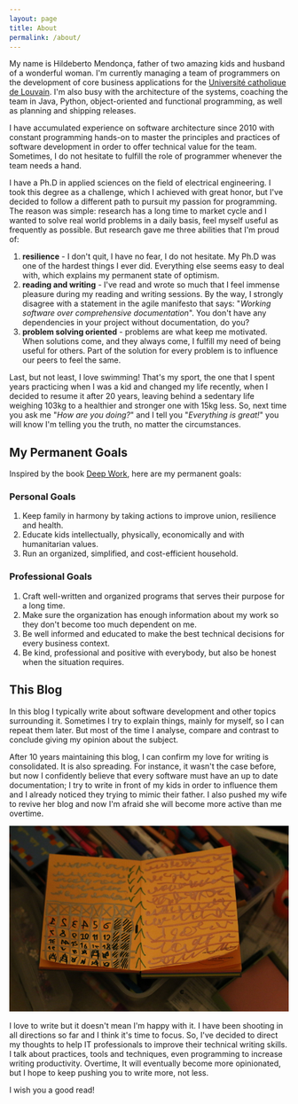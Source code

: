 ```yaml
---
layout: page
title: About
permalink: /about/
---
```


My name is Hildeberto Mendonça, father of two amazing kids and husband of a
wonderful woman. I'm currently managing a team of programmers on the development
of core business applications for the [Université catholique de
Louvain](http://www.uclouvain.be). I'm also busy with the architecture of the
systems, coaching the team in Java, Python, object-oriented and functional
programming, as well as planning and shipping releases.

I have accumulated experience on software architecture since 2010 with constant
programming hands-on to master the principles and practices of software
development in order to offer technical value for the team. Sometimes, I do not
hesitate to fulfill the role of programmer whenever the team needs a hand.

I have a Ph.D in applied sciences on the field of electrical engineering. I took
this degree as a challenge, which I achieved with great honor, but I've decided
to follow a different path to pursuit my passion for programming. The reason
was simple: research has a long time to market cycle and I wanted to solve real
world problems in a daily basis, feel myself useful as frequently as possible.
But research gave me three abilities that I'm proud of:

1. **resilience** - I don't quit, I have no fear, I do not hesitate. My Ph.D was
   one of the hardest things I ever did. Everything else seems easy to deal with,
   which explains my permanent state of optimism.
2. **reading and writing** - I've read and wrote so much that I feel immense
   pleasure during my reading and writing sessions. By the way, I strongly
   disagree with a statement in the agile manifesto that says: "_Working
   software over comprehensive documentation_". You don't have any dependencies
   in your project without documentation, do you?
3. **problem solving oriented** - problems are what keep me motivated. When
   solutions come, and they always come, I fulfill my need of being useful
   for others. Part of the solution for every problem is to influence our peers
   to feel the same.

Last, but not least, I love swimming! That's my sport, the one that I spent
years practicing when I was a kid and changed my life recently, when I decided
to resume it after 20 years, leaving behind a sedentary life weighing 103kg to a
healthier and stronger one with 15kg less. So, next time you ask me "_How
are you doing?_" and I tell you "_Everything is great!_" you will know I'm
telling you the truth, no matter the circumstances.

## My Permanent Goals

Inspired by the book [Deep Work](/books), here are my permanent goals:

### Personal Goals

1. Keep family in harmony by taking actions to improve union, resilience and
   health.
2. Educate kids intellectually, physically, economically and with humanitarian
   values.
3. Run an organized, simplified, and cost-efficient household.

### Professional Goals

1. Craft well-written and organized programs that serves their purpose for a
   long time.
2. Make sure the organization has enough information about my work so they don't
   become too much dependent on me.
3. Be well informed and educated to make the best technical decisions for every
   business context.
4. Be kind, professional and positive with everybody, but also be honest when
   the situation requires.

## This Blog

In this blog I typically write about software development and other topics surrounding it. Sometimes I try to explain things, mainly for myself, so I can repeat them later. But most of the time I analyse, compare and contrast to conclude giving my opinion about the subject.

After 10 years maintaining this blog, I can confirm my love for writing is consolidated. It is also spreading. For instance, it wasn't the case before, but now I confidently believe that every software must have an up to date documentation; I try to write in front of my kids in order to influence them and I already noticed they trying to mimic their father. I also pushed my wife to revive her blog and now I'm afraid she will become more active than me overtime.

![Kids writing](/images/pages/about-website.jpg)

I love to write but it doesn't mean I'm happy with it. I have been shooting in all directions so far and I think it's time to focus. So, I've decided to direct my thoughts to help IT professionals to improve their technical writing skills. I talk about practices, tools and techniques, even programming to increase writing productivity. Overtime, It will eventually become more opinionated, but I hope to keep pushing you to write more, not less.

I wish you a good read!
